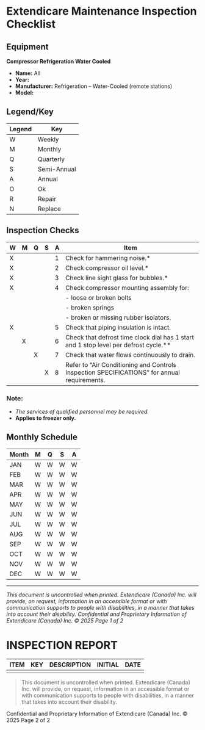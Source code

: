 # Extendicare Maintenance Inspection Checklist

## Equipment
**Compressor Refrigeration Water Cooled**
- **Name:** All
- **Year:**
- **Manufacturer:** Refrigeration – Water-Cooled (remote stations)
- **Model:**

## Legend/Key
| Legend | Key         |
|--------|-------------|
| W      | Weekly      |
| M      | Monthly     |
| Q      | Quarterly   |
| S      | Semi-Annual |
| A      | Annual      |
| O      | Ok          |
| R      | Repair      |
| N      | Replace     |

## Inspection Checks
| W | M | Q | S | A | Item                                                                 |
|---|---|---|---|---|----------------------------------------------------------------------|
| X |   |   |   | 1 | Check for hammering noise.*                                          |
| X |   |   |   | 2 | Check compressor oil level.*                                         |
| X |   |   |   | 3 | Check line sight glass for bubbles.*                                 |
| X |   |   |   | 4 | Check compressor mounting assembly for:                              |
|   |   |   |   |   | - loose or broken bolts                                             |
|   |   |   |   |   | - broken springs                                                   |
|   |   |   |   |   | - broken or missing rubber isolators.                              |
| X |   |   |   | 5 | Check that piping insulation is intact.                             |
|   | X |   |   | 6 | Check that defrost time clock dial has 1 start and 1 stop level per defrost cycle.** |
|   |   | X |   | 7 | Check that water flows continuously to drain.                      |
|   |   |   | X | 8 | Refer to “Air Conditioning and Controls Inspection SPECIFICATIONS” for annual requirements. |

### Note:
- *The services of qualified personnel may be required.*
- **Applies to freezer only.**

## Monthly Schedule
| Month | M | Q | S | A |
|-------|---|---|---|---|
| JAN   | W | W | W | W |
| FEB   | W | W | W | W |
| MAR   | W | W | W | W |
| APR   | W | W | W | W |
| MAY   | W | W | W | W |
| JUN   | W | W | W | W |
| JUL   | W | W | W | W |
| AUG   | W | W | W | W |
| SEP   | W | W | W | W |
| OCT   | W | W | W | W |
| NOV   | W | W | W | W |
| DEC   | W | W | W | W |

----

*This document is uncontrolled when printed. Extendicare (Canada) Inc. will provide, on request, information in an accessible format or with communication supports to people with disabilities, in a manner that takes into account their disability.*
*Confidential and Proprietary Information of Extendicare (Canada) Inc. © 2025*
*Page 1 of 2*

# INSPECTION REPORT

| ITEM | KEY | DESCRIPTION | INITIAL | DATE |
|------|-----|-------------|---------|------|
|      |     |             |         |      |

> This document is uncontrolled when printed. Extendicare (Canada) Inc. will provide, on request, information in an accessible format or with communication supports to people with disabilities, in a manner that takes into account their disability.

Confidential and Proprietary Information of Extendicare (Canada) Inc. © 2025
Page 2 of 2